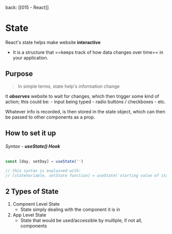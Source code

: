 back: [[015 - React]]



# State 


React's state helps make website **interactive**

- It is a structure that ==keeps track of how data changes over time== in your application. 

## Purpose 


> In simple terms, state help's information change 

It ***observes*** website to wait for changes, which then trigger some kind of action; this could be: 
	- input being typed
	- radio buttons / checkboxes
	- etc.

Whatever info is recorded, is then stored in the state object, which can then be passed to other components as a prop.


## How to set it up

###### Syntax - **useState() Hook**


```javascript
const [day, setDay] = useState('')

// this syntax is explained with:
// [stateVariable, setState function] = useState('starting value of stateVariable')
```


## 2 Types of State
1. Compnent Level State
	- State simply dealing with the component it is in
1. App Level State
	- State that would be used/accessible by multiple, if not all, components



